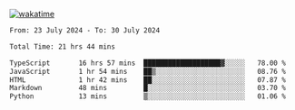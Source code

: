 [![wakatime](https://wakatime.com/badge/user/702d7a0d-6421-40c6-be4d-9b18f6ca91d5.svg)](https://wakatime.com/@702d7a0d-6421-40c6-be4d-9b18f6ca91d5)

<!--START_SECTION:waka-->

```txt
From: 23 July 2024 - To: 30 July 2024

Total Time: 21 hrs 44 mins

TypeScript       16 hrs 57 mins  ███████████████████▓░░░░░   78.00 %
JavaScript       1 hr 54 mins    ██▒░░░░░░░░░░░░░░░░░░░░░░   08.76 %
HTML             1 hr 42 mins    ██░░░░░░░░░░░░░░░░░░░░░░░   07.87 %
Markdown         48 mins         █░░░░░░░░░░░░░░░░░░░░░░░░   03.70 %
Python           13 mins         ▒░░░░░░░░░░░░░░░░░░░░░░░░   01.06 %
```

<!--END_SECTION:waka-->